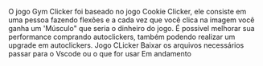 O jogo Gym Clicker foi baseado no jogo Cookie Clicker, ele consiste em uma pessoa fazendo flexões e a cada vez que você clica na imagem você ganha um 'Músculo" que seria o dinheiro do jogo. É possivel melhorar sua performance comprando autoclickers, também podendo realizar um upgrade em autoclickers.
Jogo CLicker
Baixar os arquivos necessários passar para o Vscode ou o que for usar
Em andamento

